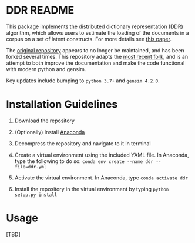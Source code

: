 DDR README
===================

This package implements the distributed dictionary representation (DDR) algorithm, which allows users to estimate the loading of the documents in a corpus on a set of latent constructs. For more details see [this paper](https://link.springer.com/article/10.3758/s13428-017-0875-9).

The [original repository](https://github.com/USC-CSSL/DDR) appears to no longer be maintained, and has been forked several times.  This repository adapts the [most recent fork](https://github.com/JThh/DDR), and is an attempt to both improve the documentation and make the code functional with modern python and gensim.

Key updates include bumping to `python 3.7+` and `gensim 4.2.0`.

# Installation Guidelines

1. Download the repository

2. (Optionally) Install [Anaconda](https://www.anaconda.com/)

3. Decompress the repository and navigate to it in terminal

4. Create a virtual environment using the included YAML file. In Anaconda, type the following to do so:
`conda env create --name ddr --file=ddr.yml`

5. Activate the virtual environment. In Anaconda, type
`conda activate ddr`

6. Install the repository in the virtual environment by typing
`python setup.py install`

# Usage

[TBD]
